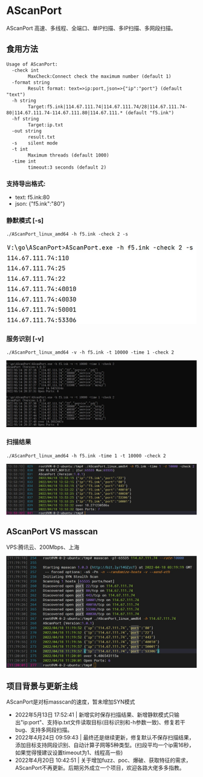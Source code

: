 # AScanPort
AScanPort 高速、多线程、全端口、单IP扫描、多IP扫描、多网段扫描。

## 食用方法

```
Usage of AScanPort:
  -check int
    	MaxCheck:Connect check the maximum number (default 1)
  -format string
    	Result format: text=>ip:port,json=>{"ip":"port"} (default "text")
  -h string
    	Target:f5.ink|114.67.111.74|114.67.111.74/28|114.67.111.74-80|114.67.111.74-114.67.111.80|114.67.111.* (default "f5.ink")
  -hf string
    	Target:ip.txt
  -out string
    	result.txt
  -s	silent mode
  -t int
    	Maximum threads (default 1000)
  -time int
    	timeout:3 seconds (default 2)
```

### 支持导出格式:
- text: f5.ink:80
- json: {"f5.ink":"80"}
### 静默模式 [-s]
```
./AScanPort_linux_amd64 -h f5.ink -check 2 -s
```
![image](AScanPort_slience.jpg)

### 服务识别 [-v]
```
./AScanPort_linux_amd64 -v -h f5.ink -t 10000 -time 1 -check 2
```
![image](AScanPort_service.jpg)

### 扫描结果
```
./AScanPort_linux_amd64 -h f5.ink -time 1 -t 10000 -check 2
```
![image](AScanPort.jpg)

## AScanPort VS masscan

VPS:腾讯云、200Mbps、上海

![image](masscan_VS_AScanPort.jpg)

## 项目背景与更新主线

AScanPort是对标masscan的速度，暂未增加SYN模式

- 2022年5月13日 17:52:41 | 新增实时保存扫描结果、新增静默模式只输出"ip:port"、支持ip.txt文件读取目标(目标识别和-h参数一致)、修复若干bug、支持多网段扫描。
- 2022年4月24日 09:59:43 | 最终还是继续更新，修复默认不保存扫描结果，添加目标支持网段识别、自动计算子网等5种类型。(扫段平均一个ip需16秒，如果觉得慢建议设置timeout为1、线程高一些)
- 2022年4月20日 10:42:51 | 关于增加fuzz、poc、爆破、获取特征的需求，AScanPort不再更新。后期另外成立一个项目，欢迎各路大佬多多指教。

